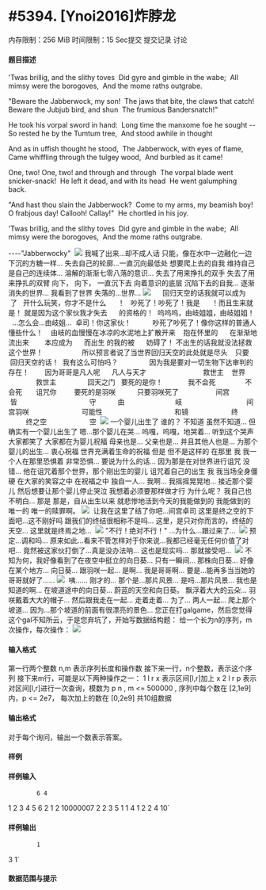 
# #5394. [Ynoi2016]炸脖龙
内存限制：256 MiB 时间限制：15 Sec提交 提交记录 讨论
#### 题目描述
'Twas brillig, and the slithy toves 
Did gyre and gimble in the wabe; 
All mimsy were the borogoves, 
And the mome raths outgrabe.

"Beware the Jabberwock, my son! 
The jaws that bite, the claws that catch! 
Beware the Jubjub bird, and shun 
The frumious Bandersnatch!" 

He took his vorpal sword in hand: 
Long time the manxome foe he sought -- 
So rested he by the Tumtum tree, 
And stood awhile in thought 

And as in uffish thought he stood, 
The Jabberwock, with eyes of flame, 
Came whiffling through the tulgey wood, 
And burbled as it came! 

One, two! One, two! and through and through 
The vorpal blade went snicker-snack! 
He left it dead, and with its head 
He went galumphing back. 

"And hast thou slain the Jabberwock? 
Come to my arms, my beamish boy! 
O frabjous day! Callooh! Callay!" 
He chortled in his joy. 

'Twas brillig, and the slithy toves 
Did gyre and gimble in the wabe; 
All mimsy were the borogoves, 
And the mome raths outgrabe.

----"Jabberwocky"
 ![](upload/201806/1.png)
我喊了出来...却不成人话
只能，像在水中一边融化一边下沉的方糖一样...
失去自己的轮廓...一直沉向最低处
想要爬上去的自我
维持自己是自己的连续体...
溶解的渐渐七零八落的意识...
失去了用来挣扎的双手
失去了用来挣扎的双臂
向下，
向下，
一直沉下去
向着意识的底层
沉陷下去的自我...
逐渐消失的世界...
我看到了世界
失落的...世界...
![](upload/201806/2(1).png)
     回归天空的话我就可以成为      了
  开什么玩笑，你才不是什么      ！
  吵死了！吵死了！我是      ！而且生来就是！
就是因为这个家伙我才失去      的资格的！
 呜呜呜，由岐姐姐，由岐姐姐！
  ...怎么会...由岐姐...
 卓司！你这家伙！
          吵死了吵死了！像你这样的普通人懂些什么！
   由岐的血慢慢在冰凉的水泥地上扩散开来
   抱在怀里的      在渐渐地流出来        本应成为      而出生
的我的被      妨碍了！
不出生的话我就没法拯救这个世界！
                   所以预言者说了当世界回归天空的此处就是尽头
   只要      回归天空的话！
 我有这么可怕吗？
               因为我是要对一切生物下达审判的存在！
       因为哥哥是凡人呢
     凡人与天才
                            救世主
   世界
                    救世主
               回天之门
  要死的是你！
            我不会死               不会死       诅咒你
        要死的是羽咲
          只要羽咲死了
                  间宫              皆
                                    守           由
                         岐
                                间宫羽咲
                          可能性
                                    和镜
                     终
                   终之空
                     空
 ![](upload/201806/3.png)
一个婴儿出生了
谁的？
不知道
虽然不知道...
但确实有一个婴儿出生了
嗯...那个婴儿在哭...
呜嘎，呜嘎，地哭着...
听到这个哭声大家都笑了
大家都在为婴儿祝福
母亲也是...
父亲也是...
并且其他人也是...
为那个婴儿的出生...
衷心祝福
世界充满着生命的祝福
但是
但不是这样的
在那里
我
我一个人在那里恐惧着
非常恐惧...
要说为什么的话...
因为那是在对世界进行诅咒
没错...
他在诅咒着那个世界，那个刚出生的婴儿
诅咒着自己的出生
我
我当场全身僵硬
在大家的笑容之中
在祝福之中
独自一人...
我啊...
我摇摇晃晃地...
接近那个婴儿
然后想要让那个婴儿停止哭泣
我想着必须要那样做才行
为什么呢？
我自己也不明白...
那是
那是，自从出生以来
就悲惨地活到今天的我能做到的
我能做到的
唯一的
唯一的赎罪啊。
![](upload/201806/4.png) 
让我在这里了结了你吧…间宫卓司
这里是终之空的下面吧…这不刚好吗
跟我们的终结很相称不是吗…
这里，是只对你而言的，终结的天空…
这里就是终焉之地…
 ![](upload/201806/5.png)
"不行！绝对不行！"
…为什么…跟过来了…
 ![](upload/201806/6.png)
预定…调和吗…
原来如此…看来不管怎样对于你来说…我都已经毫无任何价值了对吧…
竟然被这家伙打倒了…真是没办法呐…
这也是现实吗…
那就接受吧…
 ![](upload/201806/7.png)
不知为何，我好像看到了在夜空中挺立的向日葵…
只有一瞬间…
那株向日葵…
好像在某个地方…
向日葵…
跟羽咲一起…
是啊…
我是哥哥啊…
要是…能再多当当她的哥哥就好了……
![](upload/201806/8.png) 
咦……
刚才的…
那个是…那片风景…
是吗…那片风景…
我也是知道的啊…
在坡道途中的向日葵…
蔚蓝的天空和向日葵。
飘浮着大大的云朵…
羽咲戴着大大的帽子…
然后跟我走在一起…
走着走着…
为了…
两人一起…
爬上那个坡道…
因为…那个坡道的前面有很漂亮的景色…
您正在打galgame，然后您觉得这个gal不知所云，于是您弃坑了，开始写数据结构题：
给一个长为n的序列，m次操作，每次操作：
![](upload/201806/9.png)

#### 输入格式
第一行两个整数 n,m 表示序列长度和操作数
接下来一行，n个整数，表示这个序列
接下来m行，可能是以下两种操作之一：
1 l r x 表示区间[l,r]加上 x
2 l r p 表示对区间[l,r]进行一次查询，模数为 p
n , m <= 500000 , 序列中每个数在 [2,1e9] 内，p <= 2e7， 每次加上的数在 [0,2e9]
共10组数据

#### 输出格式
对于每个询问，输出一个数表示答案。

#### 样例

#### 样例输入

			6 4
1 2 3 4 5 6
2 1 2 10000007
2 2 3 5
1 1 4 1
2 2 4 10`
#### 样例输出

			1
3
1`
#### 数据范围与提示

